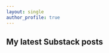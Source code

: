 ```yaml
---
layout: single
author_profile: true
---
```


## My latest Substack posts

<ul>
<!--SUBSTACK:START-->
<!--SUBSTACK:END-->
</ul>